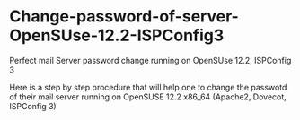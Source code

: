 Change-password-of-server-OpenSUse-12.2-ISPConfig3
==================================================

Perfect mail Server password change running on OpenSUse 12.2, ISPConfig 3

Here is a step by step procedure that will help one to change the passwotd of their mail server running on OpenSUSE 12.2 x86_64 (Apache2, Dovecot, ISPConfig 3)
